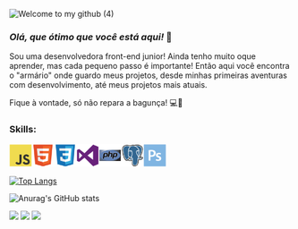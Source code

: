 
![Welcome to my github (4)](https://user-images.githubusercontent.com/60903342/119042928-dbdb2980-b98e-11eb-98db-60d7027f9a77.gif)


### *Olá, que ótimo que você está aqui!* :speech_balloon:	
Sou uma desenvolvedora front-end junior! Ainda tenho muito oque aprender, mas cada pequeno passo é importante! Então aqui você encontra 
o "armário" onde guardo meus projetos, desde minhas primeiras aventuras com desenvolvimento, até meus projetos mais atuais. 

Fique à vontade, só não repara a bagunça! :computer::purple_heart:	

### Skills:
 <img src="https://raw.githubusercontent.com/devicons/devicon/master/icons/javascript/javascript-original.svg" width="40"/><img src="https://raw.githubusercontent.com/devicons/devicon/master/icons/html5/html5-original.svg" width="40"/><img src="https://raw.githubusercontent.com/devicons/devicon/master/icons/css3/css3-original.svg" width="40"/><img src="https://raw.githubusercontent.com/devicons/devicon/master/icons/visualstudio/visualstudio-plain.svg" width="40"/><img src="https://raw.githubusercontent.com/devicons/devicon/master/icons/php/php-original.svg" width="40"/><img src="https://raw.githubusercontent.com/devicons/devicon/master/icons/postgresql/postgresql-original.svg" width="40"/><img src="https://raw.githubusercontent.com/devicons/devicon/master/icons/photoshop/photoshop-plain.svg" width="40"/>

[![Top Langs](https://github-readme-stats.vercel.app/api/top-langs/?username=carolinitsi&layout=compact)](https://github.com/carolinitsi/github-readme-stats)




![Anurag's GitHub stats](https://github-readme-stats.vercel.app/api?username=carolinitsi&show_icons=true&theme=radical)



  [<img src="https://img.shields.io/badge/linkedin-%230077B5.svg?&style=for-the-badge&logo=linkedin&logoColor=white" />](https://www.linkedin.com/in/carolini-oliveira/) [<img src = "https://img.shields.io/badge/instagram-%23E4405F.svg?&style=for-the-badge&logo=instagram&logoColor=white">](https://www.instagram.com/carolini_1998/) [<img src = "https://img.shields.io/badge/facebook-%231877F2.svg?&style=for-the-badge&logo=facebook&logoColor=white">](https://www.facebook.com/profile.php?id=100004658110715)
<!--
**carolinitsi/carolinitsi** is a ✨ _special_ ✨ repository because its `README.md` (this file) appears on your GitHub profile.

Here are some ideas to get you started:

- 🔭 I’m currently working on ...
- 🌱 I’m currently learning ...
- 👯 I’m looking to collaborate on ...
- 🤔 I’m looking for help with ...
- 💬 Ask me about ...
- 📫 How to reach me: ...
- 😄 Pronouns: ...
- ⚡ Fun fact: ...
-->
